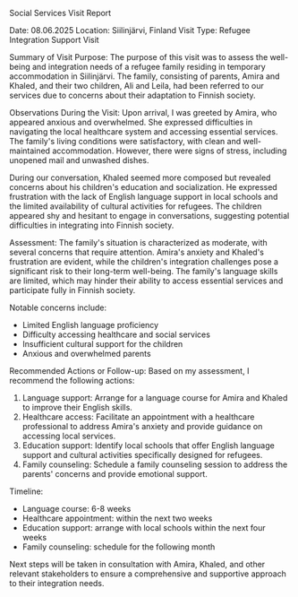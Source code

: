 Social Services Visit Report

Date: 08.06.2025
Location: Siilinjärvi, Finland
Visit Type: Refugee Integration Support Visit

Summary of Visit Purpose:
The purpose of this visit was to assess the well-being and integration needs of a refugee family residing in temporary accommodation in Siilinjärvi. The family, consisting of parents, Amira and Khaled, and their two children, Ali and Leila, had been referred to our services due to concerns about their adaptation to Finnish society.

Observations During the Visit:
Upon arrival, I was greeted by Amira, who appeared anxious and overwhelmed. She expressed difficulties in navigating the local healthcare system and accessing essential services. The family's living conditions were satisfactory, with clean and well-maintained accommodation. However, there were signs of stress, including unopened mail and unwashed dishes.

During our conversation, Khaled seemed more composed but revealed concerns about his children's education and socialization. He expressed frustration with the lack of English language support in local schools and the limited availability of cultural activities for refugees. The children appeared shy and hesitant to engage in conversations, suggesting potential difficulties in integrating into Finnish society.

Assessment:
The family's situation is characterized as moderate, with several concerns that require attention. Amira's anxiety and Khaled's frustration are evident, while the children's integration challenges pose a significant risk to their long-term well-being. The family's language skills are limited, which may hinder their ability to access essential services and participate fully in Finnish society.

Notable concerns include:

* Limited English language proficiency
* Difficulty accessing healthcare and social services
* Insufficient cultural support for the children
* Anxious and overwhelmed parents

Recommended Actions or Follow-up:
Based on my assessment, I recommend the following actions:

1. Language support: Arrange for a language course for Amira and Khaled to improve their English skills.
2. Healthcare access: Facilitate an appointment with a healthcare professional to address Amira's anxiety and provide guidance on accessing local services.
3. Education support: Identify local schools that offer English language support and cultural activities specifically designed for refugees.
4. Family counseling: Schedule a family counseling session to address the parents' concerns and provide emotional support.

Timeline:

* Language course: 6-8 weeks
* Healthcare appointment: within the next two weeks
* Education support: arrange with local schools within the next four weeks
* Family counseling: schedule for the following month

Next steps will be taken in consultation with Amira, Khaled, and other relevant stakeholders to ensure a comprehensive and supportive approach to their integration needs.